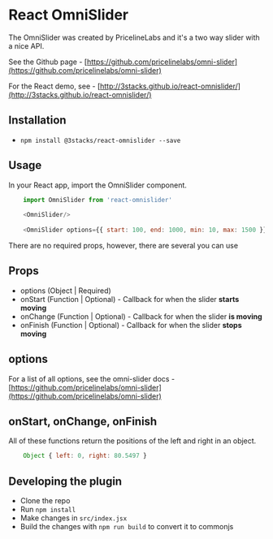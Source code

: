 # React OmniSlider

The OmniSlider was created by PricelineLabs and it's a two way slider with a nice API.

See the Github page - [https://github.com/pricelinelabs/omni-slider](https://github.com/pricelinelabs/omni-slider)

For the React demo, see - [http://3stacks.github.io/react-omnislider/](http://3stacks.github.io/react-omnislider/)

## Installation

- `npm install @3stacks/react-omnislider --save`

## Usage

In your React app, import the OmniSlider component.

```javascript
    import OmniSlider from 'react-omnislider'
    
    <OmniSlider/>
    
    <OmniSlider options={{ start: 100, end: 1000, min: 10, max: 1500 }}/>
```

There are no required props, however, there are several you can use

## Props

- options (Object | Required)
- onStart (Function | Optional) - Callback for when the slider **starts moving**
- onChange (Function | Optional) - Callback for when the slider **is moving**
- onFinish (Function | Optional) - Callback for when the slider **stops moving**

## options

For a list of all options, see the omni-slider docs - [https://github.com/pricelinelabs/omni-slider](https://github.com/pricelinelabs/omni-slider)

## onStart, onChange, onFinish

All of these functions return the positions of the left and right in an object.

```javascript
    Object { left: 0, right: 80.5497 }
```

## Developing the plugin

- Clone the repo
- Run `npm install`
- Make changes in `src/index.jsx`
- Build the changes with `npm run build` to convert it to commonjs
